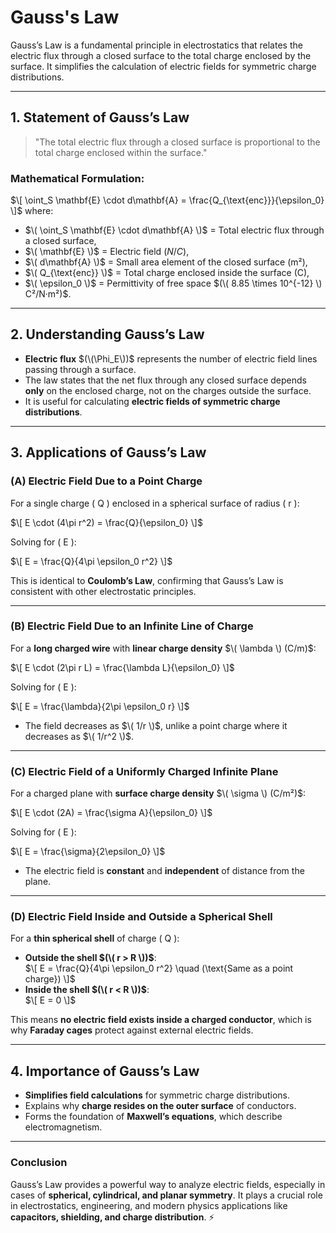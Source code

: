 # **Gauss's Law**  

Gauss’s Law is a fundamental principle in electrostatics that relates the electric flux through a closed surface to the total charge enclosed by the surface. It simplifies the calculation of electric fields for symmetric charge distributions.

---

## **1. Statement of Gauss’s Law**  
> "The total electric flux through a closed surface is proportional to the total charge enclosed within the surface."

### **Mathematical Formulation:**
$\[
\oint_S \mathbf{E} \cdot d\mathbf{A} = \frac{Q_{\text{enc}}}{\epsilon_0}
\]$
where:  
- $\( \oint_S \mathbf{E} \cdot d\mathbf{A} \)$ = Total electric flux through a closed surface,  
- $\( \mathbf{E} \)$ = Electric field $(N/C)$,  
- $\( d\mathbf{A} \)$ = Small area element of the closed surface (m²),  
- $\( Q_{\text{enc}} \)$ = Total charge enclosed inside the surface (C),  
- $\( \epsilon_0 \)$ = Permittivity of free space $(\( 8.85 \times 10^{-12} \) C²/N·m²)$.  

---

## **2. Understanding Gauss’s Law**  
- **Electric flux** $(\(\Phi_E\))$ represents the number of electric field lines passing through a surface.
- The law states that the net flux through any closed surface depends **only** on the enclosed charge, not on the charges outside the surface.
- It is useful for calculating **electric fields of symmetric charge distributions**.

---

## **3. Applications of Gauss’s Law**  

### **(A) Electric Field Due to a Point Charge**
For a single charge \( Q \) enclosed in a spherical surface of radius \( r \):

$\[
E \cdot (4\pi r^2) = \frac{Q}{\epsilon_0}
\]$

Solving for \( E \):

$\[
E = \frac{Q}{4\pi \epsilon_0 r^2}
\]$

This is identical to **Coulomb’s Law**, confirming that Gauss’s Law is consistent with other electrostatic principles.

---

### **(B) Electric Field Due to an Infinite Line of Charge**
For a **long charged wire** with **linear charge density** $\( \lambda \) (C/m)$:

$\[
E \cdot (2\pi r L) = \frac{\lambda L}{\epsilon_0}
\]$

Solving for \( E \):

$\[
E = \frac{\lambda}{2\pi \epsilon_0 r}
\]$

- The field decreases as $\( 1/r \)$, unlike a point charge where it decreases as $\( 1/r^2 \)$.

---

### **(C) Electric Field of a Uniformly Charged Infinite Plane**
For a charged plane with **surface charge density** $\( \sigma \) (C/m²)$:

$\[
E \cdot (2A) = \frac{\sigma A}{\epsilon_0}
\]$

Solving for \( E \):

$\[
E = \frac{\sigma}{2\epsilon_0}
\]$

- The electric field is **constant** and **independent** of distance from the plane.

---

### **(D) Electric Field Inside and Outside a Spherical Shell**
For a **thin spherical shell** of charge \( Q \):

- **Outside the shell $(\( r > R \))$**:  
  $\[
  E = \frac{Q}{4\pi \epsilon_0 r^2} \quad (\text{Same as a point charge})
  \]$
- **Inside the shell $(\( r < R \))$**:  
  $\[
  E = 0
  \]$

This means **no electric field exists inside a charged conductor**, which is why **Faraday cages** protect against external electric fields.

---

## **4. Importance of Gauss’s Law**
- **Simplifies field calculations** for symmetric charge distributions.
- Explains why **charge resides on the outer surface** of conductors.
- Forms the foundation of **Maxwell’s equations**, which describe electromagnetism.

---

### **Conclusion**
Gauss’s Law provides a powerful way to analyze electric fields, especially in cases of **spherical, cylindrical, and planar symmetry**. It plays a crucial role in electrostatics, engineering, and modern physics applications like **capacitors, shielding, and charge distribution**. ⚡
